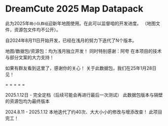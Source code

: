 # DreamCute 2025 Map Datapack

此为2025年`萌小队群组`迎新年地图使用。在此可以监督咱的开发进度。
（地图文件，资源包文件均不公开）。

自2024年8月11日开始开发，已经在浅月的努力下迭代了N个版本。

地图/数据包/资源包：均为浅月独立开发！
同时特别感谢：阿夸 在本项目的技术与部分文案的大力支持！

如果有群友看到这里了，感谢你的关心！
关于此数据包，我们在25年1月28日见！

= = = = =

2025.1.12日 - 完全定档（后续可能会再进行最后一次测试）
此数据包版本与隔壁的资源包均为最终版本

2024.8.11 - 2025.1.12
本地迭代了约40次、大大小小的修改与增添改查！
此项目完工！
